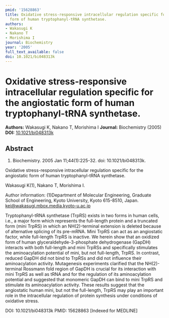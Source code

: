 ```yaml
---
pmid: '15628863'
title: Oxidative stress-responsive intracellular regulation specific for the angiostatic
  form of human tryptophanyl-tRNA synthetase.
authors:
- Wakasugi K
- Nakano T
- Morishima I
journal: Biochemistry
year: '2005'
full_text_available: false
doi: 10.1021/bi048313k
---
```


# Oxidative stress-responsive intracellular regulation specific for the angiostatic form of human tryptophanyl-tRNA synthetase.
**Authors:** Wakasugi K, Nakano T, Morishima I
**Journal:** Biochemistry (2005)
**DOI:** [10.1021/bi048313k](https://doi.org/10.1021/bi048313k)

## Abstract

1. Biochemistry. 2005 Jan 11;44(1):225-32. doi: 10.1021/bi048313k.

Oxidative stress-responsive intracellular regulation specific for the 
angiostatic form of human tryptophanyl-tRNA synthetase.

Wakasugi K(1), Nakano T, Morishima I.

Author information:
(1)Department of Molecular Engineering, Graduate School of Engineering, Kyoto 
University, Kyoto 615-8510, Japan. kei@wakasugi.mbox.media.kyoto-u.ac.jp

Tryptophanyl-tRNA synthetase (TrpRS) exists in two forms in human cells, i.e., a 
major form which represents the full-length protein and a truncated form (mini 
TrpRS) in which an NH(2)-terminal extension is deleted because of alternative 
splicing of its pre-mRNA. Mini TrpRS can act as an angiostatic factor, while 
full-length TrpRS is inactive. We herein show that an oxidized form of human 
glyceraldehyde-3-phosphate dehydrogenase (GapDH) interacts with both full-length 
and mini TrpRSs and specifically stimulates the aminoacylation potential of 
mini, but not full-length, TrpRS. In contrast, reduced GapDH did not bind to 
TrpRSs and did not influence their aminoacylation activity. Mutagenesis 
experiments clarified that the NH(2)-terminal Rossmann fold region of GapDH is 
crucial for its interaction with mini TrpRS as well as tRNA and for the 
regulation of its aminoacylation potential and suggested that monomeric GapDH 
can bind to mini TrpRS and stimulate its aminoacylation activity. These results 
suggest that the angiostatic human mini, but not the full-length, TrpRS may play 
an important role in the intracellular regulation of protein synthesis under 
conditions of oxidative stress.

DOI: 10.1021/bi048313k
PMID: 15628863 [Indexed for MEDLINE]
